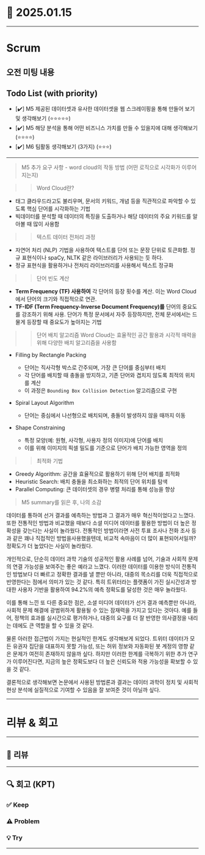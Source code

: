 # 📅 2025.01.15

---

# Scrum

## 오전 미팅 내용


## Todo List (with priority)
- [✔️] M5 제공된 데이터셋과 유사한 데이터셋을 웹 스크레이핑을 통해 만들어 보기 및 생각해보기 (⭐️⭐️⭐️⭐️⭐️)
- [✔️] M5 해당 분석을 통해 어떤 비즈니스 가치를 만들 수 있을지에 대해 생각해보기 (⭐️⭐️⭐️⭐️)
- [✔️] M6 팀활동 생각해보기 (3가지) (⭐️⭐️⭐️)

---


> M5 추가 요구 사항 - word cloud의 작동 방법 (어떤 로직으로 시각화가 이루어지는지)

>> Word Cloud란?
- 태그 클라우드라고도 불리우며, 문서의 키워드, 개념 등을 직관적으로 파악할 수 있도록 핵심 단어를 시각화하는 기법
- 빅데이터를 분석할 때 데이터의 특징을 도출하거나 해당 데이터의 주요 키워드를 알아볼 때 많이 사용함

>> 텍스트 데이터 전처리 과정
- 자연어 처리 (NLP) 기법을 사용하여 텍스트를 단어 또는 문장 단위로 토큰화함. 정규 표현식이나 spaCy, NLTK 같은 라이브러리가 사용되는 듯 하다.
- 정규 표현식을 활용하거나 전처리 라이브러리를 사용해서 텍스트 정규화

>> 단어 빈도 계산
- **Term Frequency (TF) 사용하여** 각 단어의 등장 횟수를 계산. 이는 Word Cloud에서 단어의 크기와 직접적으로 연관.
- **TF-IDF (Term Frequency-Inverse Document Frequency)를** 단어의 중요도를 강조하기 위해 사용.  단어가 특정 문서에서 자주 등장하지만, 전체 문서에서는 드물게 등장할 때 중요도가 높아지는 기법

>> 단어 배치 알고리즘
Word Cloud는 효율적인 공간 활용과 시각적 매력을 위해 다양한 배치 알고리즘을 사용함
-  Filling by Rectangle Packing
    - 단어는 직사각형 박스로 간주되며, 가장 큰 단어를 중심부터 배치
    - 각 단어를 배치할 때 충돌을 방지하고, 기존 단어와 겹치지 않도록 최적의 위치를 계산
    - 이 과정은 `Bounding Box Collision Detection` 알고리즘으로 구현

- Spiral Layout Algorithm
    - 단어는 중심에서 나선형으로 배치되며, 충돌이 발생하지 않을 때까지 이동

- Shape Constraining
    - 특정 모양(예: 원형, 사각형, 사용자 정의 이미지)에 단어를 배치
    - 이를 위해 이미지의 픽셀 밀도를 기준으로 단어가 배치 가능한 영역을 정의

>> 최적화 기법
- Greedy Algorithm: 공간을 효율적으로 활용하기 위해 단어 배치를 최적화
- Heuristic Search: 배치 충돌을 최소화하는 최적의 단어 위치를 탐색
- Parallel Computing: 큰 데이터셋의 경우 병렬 처리를 통해 성능을 향상


> M5 summary를 읽은 후, 나의 소감  

데이터를 통하여 선거 결과를 예측하는 방법과 그 결과가 매우 혁신적이었다고 느꼈다. 또한 전통적인 방법과 비교했을 때보다 소셜 미디어 데이터를 활용한 방법이 더 높은 정확성을 갖는다는 사실이 놀라웠다. 전통적인 방법이라면 사전 투표 조사나 전화 조사 등과 같은 꽤나 직접적인 방법을사용했을텐데, 비교적 속마음이 더 많이 표현되어서일까? 정확도가 더 높았다는 사실이 놀라웠다. 

개인적으로, 단순히 데이터 과학 기술의 성공적인 활용 사례를 넘어, 기술과 사회적 문제의 연결 가능성을 보여주는 좋은 예라고 느꼈다. 이러한 데이터를 이용한 방식이 전통적인 방법보다 더 빠르고 정확한 결과를 낼 뿐만 아니라, 대중의 목소리를 더욱 직접적으로 반영한다는 점에서 의미가 있는 것 같다. 특히 트위터라는 플랫폼이 가진 실시간성과 방대한 사용자 기반을 활용하여 94.2%의 예측 정확도를 달성한 것은 매우 놀라웠다.  

이를 통해 느낀 또 다른 중요한 점은, 소셜 미디어 데이터가 선거 결과 예측뿐만 아니라, 사회적 문제 해결에 광범위하게 활용될 수 있는 잠재력을 가지고 있다는 것아다. 예를 들어, 정책의 효과를 실시간으로 평가하거나, 대중의 요구를 더 잘 반영한 의사결정을 내리는 데에도 큰 역할을 할 수 있을 것 같다.  

물론 아러한 접근법이 가지는 현실적인 한계도 생각해보게 되었다. 트위터 데이터가 모든 유권자 집단을 대표하지 못할 가능성, 또는 허위 정보와 자동화된 봇 계정의 영향 같은 문제가 여전히 존재하지 않을까 싶다. 하지만 이러한 한계를 극복하기 위한 추가 연구가 이루어진다면, 지금의 높은 정확도보다 더 높은 신뢰도와 적용 가능성을 확보할 수 있을 것 같다. 
  
결론적으로 생각해보면 논문에서 사용된 방법론과 결과는 데이터 과학이 정치 및 사회적 현상 분석에 실질적으로 기여할 수 있음을 잘 보여준 것이 아닐까 싶다.

 

---

# 리뷰 & 회고


---


## 📝 리뷰



---

## 🔍 회고 (KPT)

### ✅ Keep

### ⚠️ Problem

### 💡 Try

---
